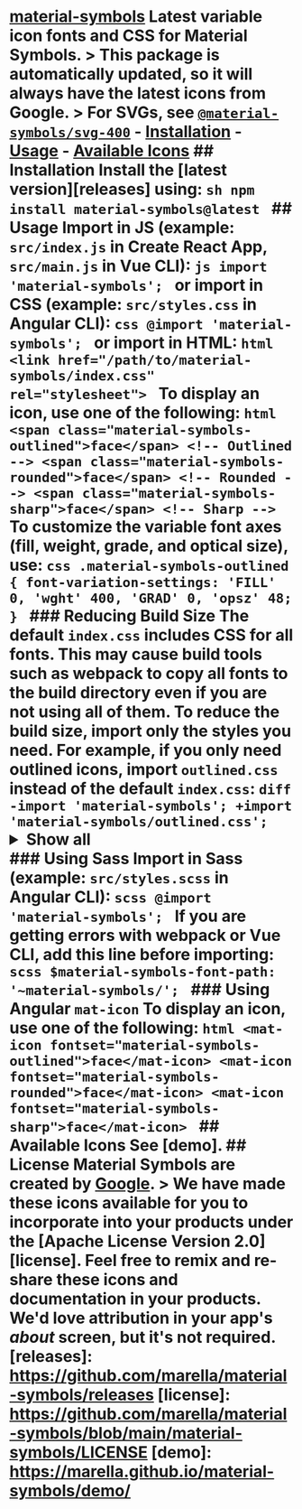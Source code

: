 # [material-symbols](https://github.com/marella/material-symbols/tree/main/material-symbols) Latest variable icon fonts and CSS for Material Symbols. > This package is automatically updated, so it will always have the latest icons from Google. > For SVGs, see [`@material-symbols/svg-400`](https://www.npmjs.com/package/@material-symbols/svg-400) - [Installation](#installation) - [Usage](#usage) - [Available Icons](#available-icons) ## Installation Install the [latest version][releases] using: ```sh npm install material-symbols@latest ``` ## Usage Import in JS (example: `src/index.js` in Create React App, `src/main.js` in Vue CLI): ```js import 'material-symbols'; ``` or import in CSS (example: `src/styles.css` in Angular CLI): ```css @import 'material-symbols'; ``` or import in HTML: ```html <link href="/path/to/material-symbols/index.css" rel="stylesheet"> ``` To display an icon, use one of the following: ```html <span class="material-symbols-outlined">face</span> <!-- Outlined --> <span class="material-symbols-rounded">face</span> <!-- Rounded --> <span class="material-symbols-sharp">face</span> <!-- Sharp --> ``` To customize the variable font axes (fill, weight, grade, and optical size), use: ```css .material-symbols-outlined { font-variation-settings: 'FILL' 0, 'wght' 400, 'GRAD' 0, 'opsz' 48; } ``` ### Reducing Build Size The default `index.css` includes CSS for all fonts. This may cause build tools such as webpack to copy all fonts to the build directory even if you are not using all of them. To reduce the build size, import only the styles you need. For example, if you only need outlined icons, import `outlined.css` instead of the default `index.css`: ```diff -import 'material-symbols'; +import 'material-symbols/outlined.css'; ``` <details> <summary><strong>Show all</strong></summary><br> Icons | CSS | Sass :--- | :--- | :--- Outlined | outlined.css | outlined.scss Rounded | rounded.css | rounded.scss Sharp | sharp.css | sharp.scss </details> ### Using Sass Import in Sass (example: `src/styles.scss` in Angular CLI): ```scss @import 'material-symbols'; ``` If you are getting errors with webpack or Vue CLI, add this line before importing: ```scss $material-symbols-font-path: '~material-symbols/'; ``` ### Using Angular `mat-icon` To display an icon, use one of the following: ```html <mat-icon fontset="material-symbols-outlined">face</mat-icon> <mat-icon fontset="material-symbols-rounded">face</mat-icon> <mat-icon fontset="material-symbols-sharp">face</mat-icon> ``` ## Available Icons See [demo]. ## License Material Symbols are created by [Google](https://github.com/google/material-design-icons#license). > We have made these icons available for you to incorporate into your products under the [Apache License Version 2.0][license]. Feel free to remix and re-share these icons and documentation in your products. We'd love attribution in your app's *about* screen, but it's not required. [releases]: https://github.com/marella/material-symbols/releases [license]: https://github.com/marella/material-symbols/blob/main/material-symbols/LICENSE [demo]: https://marella.github.io/material-symbols/demo/ 